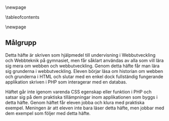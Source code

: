 \newpage

\tableofcontents

\newpage

## Målgrupp

Detta häfte är skriven som hjälpmedel till undervisning i Webbutveckling och Webbteknik på gymnasiet, men får såklart användas av alla som vill lära sig mera om webben och webbutveckling. Genom detta häfte får man lära sig grunderna i webbutveckling. Eleven börjar läsa om historian om webben och grunderna i HTML och slutar med en enkel dock fullständig fungerande applikation skriven i PHP som interagerar med en databas.

Häftet går inte igenom varenda CSS egenskap eller funktion i PHP och satsar sig på dem praktiska tillämpningar inom applikationen som byggs i detta häfte. Genom häftet får eleven jobba och klura med praktiska exempel. Meningen är att eleven inte bara läser detta häfte, men jobbar med dem exempel som följer med detta häfte.

